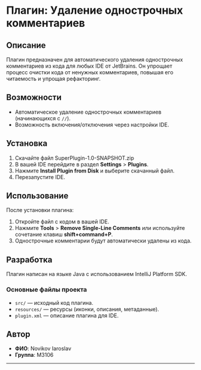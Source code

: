 # Плагин: Удаление однострочных комментариев

## Описание

Плагин предназначен для автоматического удаления однострочных комментариев из кода для любых IDE от JetBrains. Он упрощает процесс очистки кода от ненужных комментариев, повышая его читаемость и упрощая рефакторинг.

## Возможности

- Автоматическое удаление однострочных комментариев (начинающихся с `//`).
- Возможность включения/отключения через настройки IDE.

## Установка

1. Скачайте файл SuperPlugin-1.0-SNAPSHOT.zip
2. В вашей IDE перейдите в раздел **Settings** > **Plugins**.
3. Нажмите **Install Plugin from Disk** и выберите скачанный файл.
4. Перезапустите IDE.

## Использование

После установки плагина:

1. Откройте файл с кодом в вашей IDE.
2. Нажмите **Tools** > **Remove Single-Line Comments** или используйте сочетание клавиш **shift+command+P**.
3. Однострочные комментарии будут автоматически удалены из кода.

## Разработка

Плагин написан на языке Java с использованием IntelliJ Platform SDK.

### Основные файлы проекта

- `src/` — исходный код плагина.
- `resources/` — ресурсы (иконки, описания, метаданные).
- `plugin.xml` — описание плагина для IDE.

## Автор

- **ФИО**: Novikov Iaroslav
- **Группа**: M3106

---

